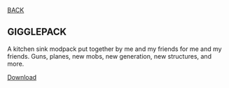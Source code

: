 
[BACK](..)

## GIGGLEPACK

A kitchen sink modpack put together by me and my friends for me and my friends. Guns, planes, new mobs, new generation, new structures, and more.

[Download](./dl/GIGGLEPACK%201.0.2.mrpack)